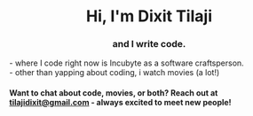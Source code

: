 <h1 align="center">Hi, I'm Dixit Tilaji</h1>
<h3 align="center">and I write code.</h3>
- where I code right now is Incubyte as a software craftsperson. <br/>
- other than yapping about coding, i watch movies (a lot!) <br/>
<h4> Want to chat about code, movies, or both? Reach out at <a href="mailto:tilajidixit@gmail.com" target="blank">tilajidixit@gmail.com</a> - always excited to meet new people! </h4>
